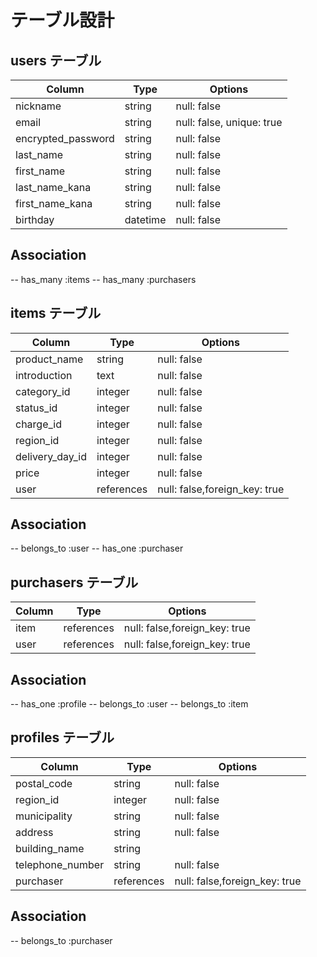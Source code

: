 # テーブル設計

## users テーブル

| Column             | Type     | Options                        |
| ------------------ | -------- | -----------                    |
| nickname           | string   | null: false                    |
| email              | string   | null: false, unique: true      |
| encrypted_password | string   | null: false                    |
| last_name          | string   | null: false                    |
| first_name         | string   | null: false                    |
| last_name_kana     | string   | null: false                    |
| first_name_kana    | string   | null: false                    |
| birthday           | datetime | null: false                    |

## Association
-- has_many :items
-- has_many :purchasers

## items テーブル

| Column          | Type       | Options                       |
| ----------      | ------     | -----------                   |
| product_name    | string     | null: false                   |
| introduction    | text       | null: false                   |
| category_id     | integer    | null: false                   |
| status_id       | integer    | null: false                   |
| charge_id       | integer    | null: false                   |
| region_id       | integer    | null: false                   |
| delivery_day_id | integer    | null: false                   |
| price           | integer    | null: false                   |
| user            | references | null: false,foreign_key: true |

## Association
-- belongs_to :user
-- has_one    :purchaser 

## purchasers テーブル

| Column     | Type       | Options                       |
| -----------| -----------| ------------------------------|
| item       | references | null: false,foreign_key: true |
| user       | references | null: false,foreign_key: true |

## Association
-- has_one    :profile
-- belongs_to :user
-- belongs_to :item

## profiles テーブル

| Column           | Type       | Options                       |
| ---------------- | -----------| ------------------------------|
| postal_code      | string     | null: false                   |
| region_id        | integer    | null: false                   |
| municipality     | string     | null: false                   |
| address          | string     | null: false                   |
| building_name    | string     |                               |
| telephone_number | string     | null: false                   |
| purchaser        | references | null: false,foreign_key: true |

## Association
-- belongs_to :purchaser